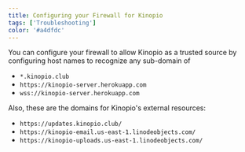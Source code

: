 ```yaml
---
title: Configuring your Firewall for Kinopio
tags: ['Troubleshooting']
color: '#a4dfdc'
---
```


You can configure your firewall to allow Kinopio as a trusted source by configuring host names to recognize any sub-domain of

- `*.kinopio.club`
- `https://kinopio-server.herokuapp.com`
- `wss://kinopio-server.herokuapp.com`

Also, these are the domains for Kinopio's external resources:

- `https://updates.kinopio.club/`
- `https://kinopio-email.us-east-1.linodeobjects.com/`
- `https://kinopio-uploads.us-east-1.linodeobjects.com/`
